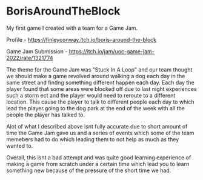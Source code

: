 # BorisAroundTheBlock
 My first game I created with a team for a Game Jam.

Profile - https://finleyconway.itch.io/boris-around-the-block

Game Jam Submission - https://itch.io/jam/uoc-game-jam-2022/rate/1321774

The theme for the Game Jam was "Stuck In A Loop" and our team thought we should make a game revolved around walking a dog each day in the same street and findng something different happen each day. Each day the player found that some areas were blocked off due to last night experiences such a storm ect and the player would need to reroute to a different location. This cause the player to talk to different people each day to which lead the player going to the dog park at the end of the week with all the people the player has talked to.

Alot of what I described above isnt fully accurate due to short amount of time the Game Jam gave us and a series of events which some of the team memebers had to do which leading them to not help as much as they wanted to.

Overall, this isnt a bad attempt and was quite good learning experience of making a game from scratch under a certain time which lead you to learn something new because of the pressure of the short time we had.
